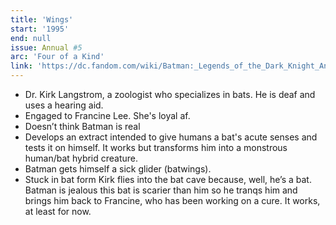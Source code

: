 ```yaml
---
title: 'Wings'
start: '1995'
end: null
issue: Annual #5
arc: 'Four of a Kind'
link: 'https://dc.fandom.com/wiki/Batman:_Legends_of_the_Dark_Knight_Annual_Vol_1_5'
---
```


- Dr. Kirk Langstrom, a zoologist who specializes in bats. He is deaf and uses a hearing aid.
- Engaged to Francine Lee. She's loyal af.
- Doesn’t think Batman is real
- Develops an extract intended to give humans a bat's acute senses and tests it on himself. It works but transforms him into a monstrous human/bat hybrid creature.
- Batman gets himself a sick glider (batwings).
- Stuck in bat form Kirk flies into the bat cave because, well, he’s a bat. Batman is jealous this bat is scarier than him so he tranqs him and brings him back to Francine, who has been working on a cure. It works, at least for now.
